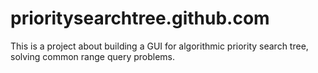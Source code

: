 # prioritysearchtree.github.com
This is a project about building a GUI for algorithmic priority search tree, solving common range query problems.
